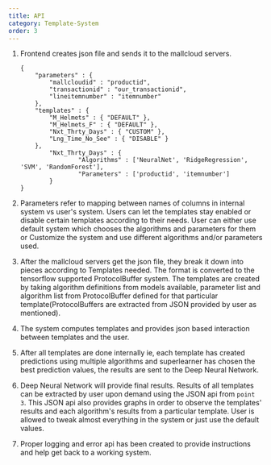 ```yaml
---
title: API
category: Template-System
order: 3
---
```


1. Frontend creates json file and sends it to the mallcloud servers.

    ```
    {
    	"parameters" : {
    		"mallcloudid" : "productid",
    		"transactionid" : "our_transactionid",
    		"lineitemnumber" : "itemnumber"
    	},
    	"templates" : {
    		"M_Helmets" : { "DEFAULT" },
    		"M_Helmets_F" : { "DEFAULT" },
    		"Nxt_Thrty_Days" : { "CUSTOM" },
    		"Lng_Time_No_See" : { "DISABLE" }
    	},
            "Nxt_Thrty_Days" : {
                    "Algorithms" : ['NeuralNet', 'RidgeRegression', 'SVM', 'RandomForest'],
                    "Parameters" : ['productid', 'itemnumber']
            }
    }
    ```

2. Parameters refer to mapping between names of columns in internal system vs user's system.
Users can let the templates stay enabled or disable certain templates according to their needs.
User can either use default system which chooses the algorithms and parameters for them
or Customize the system and use different algorithms and/or parameters used.

2. After the mallcloud servers get the json file, they break it down into pieces according to Templates needed.
The format is converted to the tensorflow supported ProtocolBuffer system. The templates are created by taking
algorithm definitions from models available, parameter list and algorithm list from ProtocolBuffer defined for
that particular template(ProtocolBuffers are extracted from JSON provided by user as mentioned).

3. The system computes templates and provides json based interaction between templates and the user.

4. After all templates are done internally ie, each template has created predictions using multiple algorithms and
superlearner has chosen the best prediction values, the results are sent to the Deep Neural Network.

5. Deep Neural Network will provide final results. Results of all templates can be extracted by user upon demand using
the JSON api from `point 3`. This JSON api also provides graphs in order to observe the templates'
results and each algorithm's results from a particular template.
User is allowed to tweak almost everything in the system or just use the default values.

6. Proper logging and error api has been created to provide instructions and help get back to a working system.
